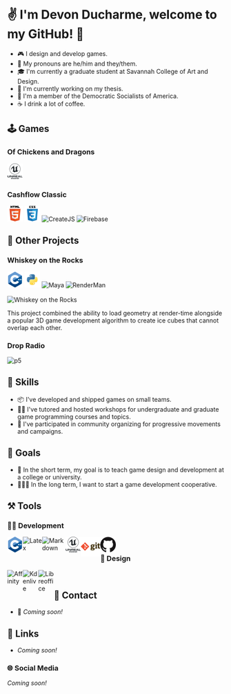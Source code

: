 <link href="https://cdn.jsdelivr.net/npm/remixicon@2.5.0/fonts/remixicon.css" rel="stylesheet">

# ✌️ I'm Devon Ducharme, welcome to my GitHub! 🐙

- 🎮 I design and develop games.
- 🧔 My pronouns are he/him and they/them.
- 🎓 I'm currently a graduate student at Savannah College of Art and Design.
- 📝 I'm currently working on my thesis.
- 🌹 I'm a member of the Democratic Socialists of America.
- ☕ I drink a lot of coffee.

## 🕹️ Games

### Of Chickens and Dragons

<img alt="Unreal Engine" width="36px" src="https://raw.githubusercontent.com/github/explore/80688e429a7d4ef2fca1e82350fe8e3517d3494d/topics/unreal-engine/unreal-engine.png" />

<br />

### Cashflow Classic

<img float="left" alt="HTML5" width="36px" src="https://raw.githubusercontent.com/github/explore/80688e429a7d4ef2fca1e82350fe8e3517d3494d/topics/html/html.png" />
<img float="left" alt="CSS3" width="36px" src="https://raw.githubusercontent.com/github/explore/80688e429a7d4ef2fca1e82350fe8e3517d3494d/topics/css/css.png" />
<img float="left" alt="CreateJS" width="48px" src="https://cdn.freebiesupply.com/logos/thumbs/1x/createjs-logo.png" />
<img float="left" alt="Firebase" width="36px" src="https://coronalabs.com/wordpress/wp-content/uploads/2017/04/Firebase_16-logo.png" />

<br />

## 💾 Other Projects

### Whiskey on the Rocks

<img float="left" alt="CPP" width="36px" src="https://raw.githubusercontent.com/github/explore/80688e429a7d4ef2fca1e82350fe8e3517d3494d/topics/cpp/cpp.png" />
<img float="left" alt="Python" width="36px" src="https://raw.githubusercontent.com/github/explore/80688e429a7d4ef2fca1e82350fe8e3517d3494d/topics/python/python.png" />
<img float="left" alt="Maya" width="36px" src="https://javiscomputers.com/wp-content/uploads/2019/04/maya-3d-2017-logo-icon-vector.png" />
<img float="left" alt="RenderMan" width="40px" src="https://cronobo.com/static/img/RenderMan_Logo_R.a19f657.jpg" />

<br />
<br />

<img alt="Whiskey on the Rocks" width="480px" src="https://raw.githubusercontent.com/DevonDGithub/WhiskeyOnTheRocks/master/Images/whiskey.jpg" />

This project combined the ability to load geometry at render-time alongside a popular 3D game development algorithm to create ice cubes that cannot overlap each other.

### Drop Radio

<img align="left" alt="p5" width="36px" src="https://p5js.org/assets/img/p5js.svg" />

<br />

## 🤹 Skills

- 📦 I've developed and shipped games on small teams.
- 👨‍🏫 I've tutored and hosted workshops for undergraduate and graduate game programming courses and topics.
- 🤝 I've participated in community organizing for progressive movements and campaigns.

## 🥅 Goals

- 🏫 In the short term, my goal is to teach game design and development at a college or university.
- 🧑‍🤝‍🧑 In the long term, I want to start a game development cooperative.

## ⚒️ Tools

### 👨‍💻 Development

<img align="left" alt="CPP" width="36px" src="https://raw.githubusercontent.com/github/explore/80688e429a7d4ef2fca1e82350fe8e3517d3494d/topics/cpp/cpp.png" />
<img align="left" alt="Latex" width="45px" src="https://cdn.freebiesupply.com/logos/large/2x/latex-logo-png-transparent.png" />
<img align="left" alt="Markdown" width="54px" src="https://leantesting.com/wp-content/uploads/2016/04/Markdown-mark.svg_.png" />
<img align="left" alt="Unreal Engine" width="36px" src="https://raw.githubusercontent.com/github/explore/80688e429a7d4ef2fca1e82350fe8e3517d3494d/topics/unreal-engine/unreal-engine.png" />
<img align="left" alt="Git" width="45px" src="https://raw.githubusercontent.com/github/explore/80688e429a7d4ef2fca1e82350fe8e3517d3494d/topics/git/git.png" />
<img align="left" alt="GitHub" width="36px" src="https://raw.githubusercontent.com/github/explore/78df643247d429f6cc873026c0622819ad797942/topics/github/github.png" />

<br /> 

### 📐 Design

<img align="left" alt="Affinity" width="36px" src="https://logos-download.com/wp-content/uploads/2018/06/Affinity_logo_cube.png" />
<img align="left" alt="Kdenlive" width="36px" src="https://seeklogo.com/images/K/kdenlive-logo-CAAD792F3F-seeklogo.com.png" />
<img align="left" alt="Libreoffice" width="36px" src="https://dl2.macupdate.com/images/icons256/35446.png?d=1519935795" />

<br />

## 💬 Contact

- 📧 *Coming soon!*

## 🔗 Links

- *Coming soon!*

### 🌐 Social Media

*Coming soon!*
